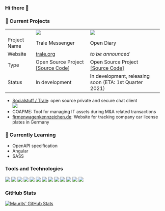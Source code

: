 ### Hi there 👋

### 🔭 Current Projects

<table style="border: none;">
    <tr>
        <td></td>
        <td><img src="https://i.pinimg.com/originals/fa/56/36/fa5636e57996a29097c6ff7e5b8b9b06.jpg"></td>
        <td><img src="https://i.pinimg.com/originals/fa/56/36/fa5636e57996a29097c6ff7e5b8b9b06.jpg"></td>
    </tr>
    <tr>
        <td>Project Name</td>
        <td>Trale Messenger</td>
        <td>Open Diary</td>
    </tr>
    <tr>
        <td>Website</td>
        <td><a href="https://trale.org">trale.org</a></td>
        <td style="font-style: italic;">to be announced</td>
    </tr>
    <tr>
        <td>Type</td>
        <td>Open Source Project <a href="https://cdn.code-lake.com/github/trale.png">[Source Code]</a></td>
        <td>Open Source Project <a href="https://cdn.code-lake.com/github/opendiary.png">[Source Code]</a></td>
    </tr>
    <tr>
        <td>Status</td>
        <td>In development</td>
        <td>In development, releasing soon (ETA: 1st Quarter 2021)</td>
    </tr>

</table>

- [Socialstuff / Trale](https://github.com/socialstuff-org): open source private and secure chat client  
![](https://img.shields.io/badge/Open_Source-AGPL_3.0-informational?style=flat&logo=linux&logoColor=white&color=426ff5)
- COAPME: Tool for managing IT assets during M&A related transactions
- [firmenwagenkennzeichen.de](https://firmenwagenkennzeichen.de): Website for tracking company car license plates in Germany

### 🌱 Currently Learning
- OpenAPI specification
- Angular
- SASS

### Tools and Technologies

![](https://img.shields.io/badge/OS-Manjaro_Linux-informational?style=flat&logo=linux&logoColor=white&color=426ff5)
![](https://img.shields.io/badge/Editor-PHPStorm-informational?style=flat&logo=jetbrains&logoColor=white&color=426ff5)
![](https://img.shields.io/badge/Editor-IntelliJ_IDEA-informational?style=flat&logo=intellij-idea&logoColor=white&color=426ff5)
![](https://img.shields.io/badge/Code-PHP-informational?style=flat&logo=php&logoColor=white&color=426ff5)
![](https://img.shields.io/badge/Code-JavaScript-informational?style=flat&logo=javascript&logoColor=white&color=426ff5)
![](https://img.shields.io/badge/Code-HTML-informational?style=flat&logo=html5&logoColor=white&color=426ff5)
![](https://img.shields.io/badge/Code-CSS-informational?style=flat&logo=css3&logoColor=white&color=426ff5)
![](https://img.shields.io/badge/Code-Java-informational?style=flat&logo=java&logoColor=white&color=426ff5)
![](https://img.shields.io/badge/Tools-MySQL-informational?style=flat&logo=mysql&logoColor=white&color=426ff5)
![](https://img.shields.io/badge/Tools-Git-informational?style=flat&logo=git&logoColor=white&color=426ff5)
![](https://img.shields.io/badge/Framework-Laravel-informational?style=flat&logo=laravel&logoColor=white&color=426ff5)
![](https://img.shields.io/badge/Framework-Angular-informational?style=flat&logo=angular&logoColor=white&color=426ff5)
![](https://img.shields.io/badge/Spec-OpenAPI-informational?style=flat&logo=openapi-initiative&logoColor=white&color=426ff5)

### GitHub Stats

<a href="https://github.com/MauritsvanderZee/MauritsvanderZee">
  <img align="center" src="https://github-readme-stats.vercel.app/api?username=MauritsvanderZee&show_icons=true&line_height=27&count_private=true&title_color=ffffff&text_color=c9cacc&icon_color=426ff5&bg_color=1d1f21" alt="Maurits' GitHub Stats" />
</a>
